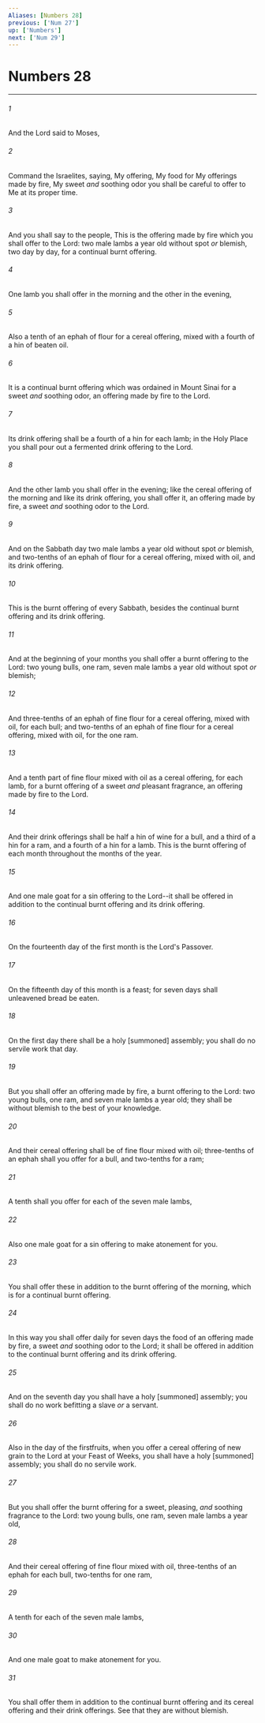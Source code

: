 ```yaml
---
Aliases: [Numbers 28]
previous: ['Num 27']
up: ['Numbers']
next: ['Num 29']
---
```

# Numbers 28

***














###### 1 






And the Lord said to Moses, 













###### 2 






Command the Israelites, saying, My offering, My food for My offerings made by fire, My sweet _and_ soothing odor you shall be careful to offer to Me at its proper time. 













###### 3 






And you shall say to the people, This is the offering made by fire which you shall offer to the Lord: two male lambs a year old without spot _or_ blemish, two day by day, for a continual burnt offering. 













###### 4 






One lamb you shall offer in the morning and the other in the evening, 













###### 5 






Also a tenth of an ephah of flour for a cereal offering, mixed with a fourth of a hin of beaten oil. 













###### 6 






It is a continual burnt offering which was ordained in Mount Sinai for a sweet _and_ soothing odor, an offering made by fire to the Lord. 













###### 7 






Its drink offering shall be a fourth of a hin for each lamb; in the Holy Place you shall pour out a fermented drink offering to the Lord. 













###### 8 






And the other lamb you shall offer in the evening; like the cereal offering of the morning and like its drink offering, you shall offer it, an offering made by fire, a sweet _and_ soothing odor to the Lord. 













###### 9 






And on the Sabbath day two male lambs a year old without spot _or_ blemish, and two-tenths of an ephah of flour for a cereal offering, mixed with oil, and its drink offering. 













###### 10 






This is the burnt offering of every Sabbath, besides the continual burnt offering and its drink offering. 













###### 11 






And at the beginning of your months you shall offer a burnt offering to the Lord: two young bulls, one ram, seven male lambs a year old without spot _or_ blemish; 













###### 12 






And three-tenths of an ephah of fine flour for a cereal offering, mixed with oil, for each bull; and two-tenths of an ephah of fine flour for a cereal offering, mixed with oil, for the one ram. 













###### 13 






And a tenth part of fine flour mixed with oil as a cereal offering, for each lamb, for a burnt offering of a sweet _and_ pleasant fragrance, an offering made by fire to the Lord. 













###### 14 






And their drink offerings shall be half a hin of wine for a bull, and a third of a hin for a ram, and a fourth of a hin for a lamb. This is the burnt offering of each month throughout the months of the year. 













###### 15 






And one male goat for a sin offering to the Lord--it shall be offered in addition to the continual burnt offering and its drink offering. 













###### 16 






On the fourteenth day of the first month is the Lord's Passover. 













###### 17 






On the fifteenth day of this month is a feast; for seven days shall unleavened bread be eaten. 













###### 18 






On the first day there shall be a holy [summoned] assembly; you shall do no servile work that day. 













###### 19 






But you shall offer an offering made by fire, a burnt offering to the Lord: two young bulls, one ram, and seven male lambs a year old; they shall be without blemish to the best of your knowledge. 













###### 20 






And their cereal offering shall be of fine flour mixed with oil; three-tenths of an ephah shall you offer for a bull, and two-tenths for a ram; 













###### 21 






A tenth shall you offer for each of the seven male lambs, 













###### 22 






Also one male goat for a sin offering to make atonement for you. 













###### 23 






You shall offer these in addition to the burnt offering of the morning, which is for a continual burnt offering. 













###### 24 






In this way you shall offer daily for seven days the food of an offering made by fire, a sweet _and_ soothing odor to the Lord; it shall be offered in addition to the continual burnt offering and its drink offering. 













###### 25 






And on the seventh day you shall have a holy [summoned] assembly; you shall do no work befitting a slave _or_ a servant. 













###### 26 






Also in the day of the firstfruits, when you offer a cereal offering of new grain to the Lord at your Feast of Weeks, you shall have a holy [summoned] assembly; you shall do no servile work. 













###### 27 






But you shall offer the burnt offering for a sweet, pleasing, _and_ soothing fragrance to the Lord: two young bulls, one ram, seven male lambs a year old, 













###### 28 






And their cereal offering of fine flour mixed with oil, three-tenths of an ephah for each bull, two-tenths for one ram, 













###### 29 






A tenth for each of the seven male lambs, 













###### 30 






And one male goat to make atonement for you. 













###### 31 






You shall offer them in addition to the continual burnt offering and its cereal offering and their drink offerings. See that they are without blemish.

